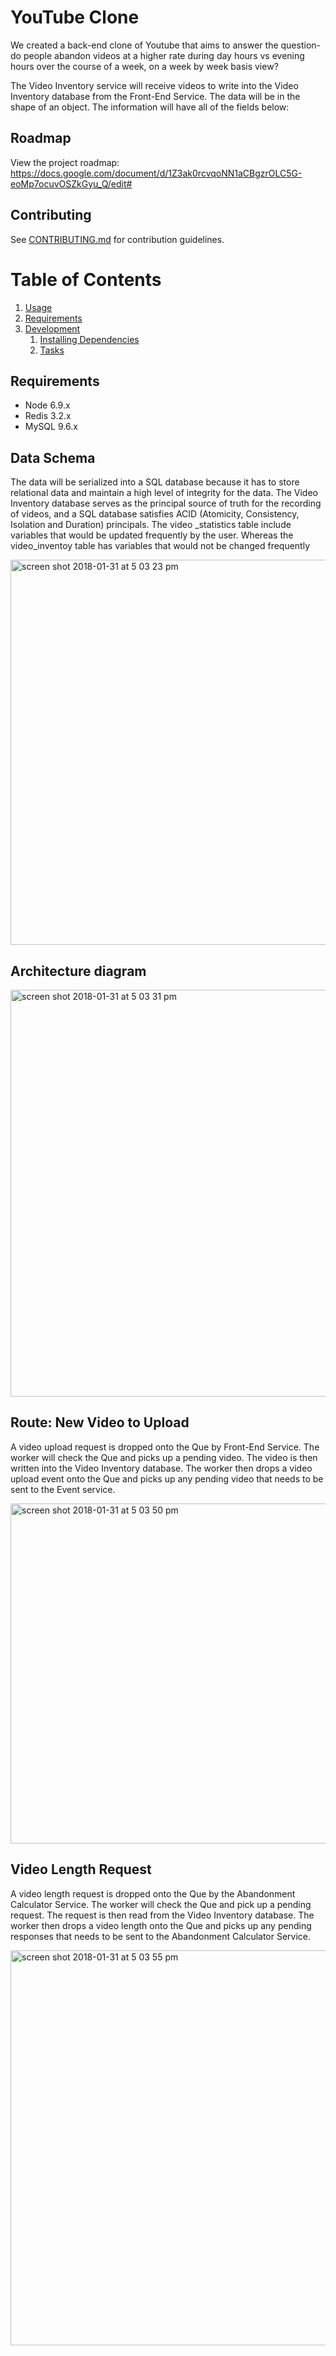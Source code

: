 # YouTube Clone 

We created a back-end clone of Youtube that aims to answer the question- do people abandon videos at a higher rate during day hours vs evening hours over the course of a week, on a week by week basis view?

The Video Inventory service will receive videos to write into the Video Inventory database from the Front-End Service. The data will be in the shape of an object. The information will have all of the fields below: 

## Roadmap

View the project roadmap: 
https://docs.google.com/document/d/1Z3ak0rcvqoNN1aCBgzrOLC5G-eoMp7ocuvOSZkGyu_Q/edit#

## Contributing

See [CONTRIBUTING.md](CONTRIBUTING.md) for contribution guidelines.

# Table of Contents

1. [Usage](#Usage)
1. [Requirements](#requirements)
1. [Development](#development)
    1. [Installing Dependencies](#installing-dependencies)
    1. [Tasks](#tasks)

## Requirements

- Node 6.9.x
- Redis 3.2.x
- MySQL 9.6.x

## Data Schema 

The data will be serialized into a SQL database because it has to store relational data and maintain a high level of integrity for the data. The Video Inventory database serves as the principal source of truth for the recording of videos, and  a SQL database satisfies ACID (Atomicity, Consistency, Isolation and Duration) principals. The video _statistics table include variables that would be updated frequently by the user. Whereas the video_inventoy  table has variables that would not be changed frequently

<img width="616" alt="screen shot 2018-01-31 at 5 03 23 pm" src="https://user-images.githubusercontent.com/19557880/35655897-256d4e3a-06a9-11e8-9bf9-5e6cccc71c86.png">

## Architecture diagram

<img width="651" alt="screen shot 2018-01-31 at 5 03 31 pm" src="https://user-images.githubusercontent.com/19557880/35655966-7960c436-06a9-11e8-97ad-448a09abfda7.png">

## Route: New Video to Upload

A video upload request is dropped onto the Que by Front-End Service. The worker will check the Que and picks up a pending video. The video is then written into the Video Inventory database. The worker then drops a video upload event onto the Que and picks up any pending video that needs to be sent to the Event service. 

<img width="544" alt="screen shot 2018-01-31 at 5 03 50 pm" src="https://user-images.githubusercontent.com/19557880/35655994-a2d56db2-06a9-11e8-9198-a623959eb518.png">

## Video Length Request

A video length request is dropped onto the Que by the Abandonment Calculator Service. The worker will check the Que and pick up a pending request. The request is then read from the Video Inventory database. The worker then drops a video length onto the Que and picks up any pending responses that needs to be sent to the Abandonment Calculator Service. 

<img width="632" alt="screen shot 2018-01-31 at 5 03 55 pm" src="https://user-images.githubusercontent.com/19557880/35656012-c2cc32fe-06a9-11e8-9464-cc46f26fcf63.png">


